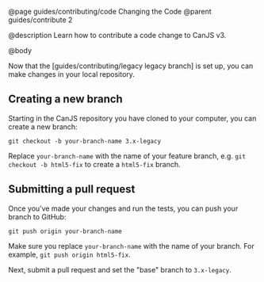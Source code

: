 @page guides/contributing/code Changing the Code
@parent guides/contribute 2

@description Learn how to contribute a code change to CanJS v3.

@body

Now that the [guides/contributing/legacy legacy branch] is set up, you can make changes in your local repository.


## Creating a new branch

Starting in the CanJS repository you have cloned to your computer, you can create a new branch:

```shell
git checkout -b your-branch-name 3.x-legacy
```

Replace `your-branch-name` with the name of your feature branch, e.g. `git checkout -b html5-fix` to create a `html5-fix` branch.

## Submitting a pull request

Once you’ve made your changes and run the tests, you can push your branch to GitHub:

```shell
git push origin your-branch-name
```

Make sure you replace `your-branch-name` with the name of your branch. For example, `git push origin html5-fix`.

Next, submit a pull request and set the "base" branch to `3.x-legacy`.

